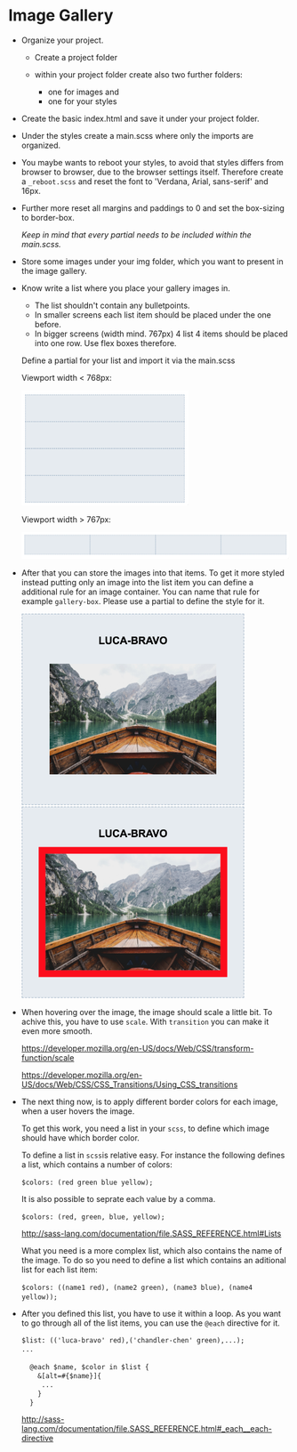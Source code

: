 # Image Gallery

- Organize your project.

  - Create a project folder
  - within your project folder create also two further folders:

    - one for images and
    - one for your styles

- Create the basic index.html and save it under your project folder.

- Under the styles create a main.scss where only the imports are organized.

- You maybe wants to reboot your styles, to avoid that styles differs from browser to browser, due to the browser settings itself. Therefore create a `_reboot.scss` and reset the font to 'Verdana, Arial, sans-serif' and 16px.

- Further more reset all margins and paddings to 0 and set the box-sizing to border-box.

  _Keep in mind that every partial needs to be included within the main.scss._

- Store some images under your img folder, which you want to present in the image gallery.

- Know write a list where you place your gallery images in.

  - The list shouldn't contain any bulletpoints.
  - In smaller screens each list item should be placed under the one before.
  - In bigger screens (width mind. 767px) 4 list 4 items should be placed into one row.
    Use flex boxes therefore.

  Define a partial for your list and import it via the main.scss

  Viewport width < 768px:

  <img src="gallery_small-screen.png" width="300" />

  Viewport width > 767px:

  <img src="gallery_big-screen.png" width="600" />


- After that you can store the images into that items. To get it more styled instead putting only an image into the list item you can define a additional rule for an image container. You can name that rule for example `gallery-box`. Please use a partial to define the style for it.

  <img src="gallery-box.png" width="400" />
  <img src="gallery-box-hover.png" width="400" />

- When hovering over the image, the image should scale a little bit. To achive this, you have to use `scale`. With `transition` you can make it even more smooth.

  https://developer.mozilla.org/en-US/docs/Web/CSS/transform-function/scale

  https://developer.mozilla.org/en-US/docs/Web/CSS/CSS_Transitions/Using_CSS_transitions

- The next thing now, is to apply different border colors for each image, when a user hovers the image.

  To get this work, you need a list in your `scss`, to define which image should have which border color.

  To define a list in `scss`is relative easy. For instance the following defines a list, which contains a number of colors:

  `$colors: (red green blue yellow);`

  It is also possible to seprate each value by a comma.

  `$colors: (red, green, blue, yellow);`

  http://sass-lang.com/documentation/file.SASS_REFERENCE.html#Lists

  What you need is a more complex list, which also contains the name of the image. To do so you need to define a list which contains an aditional list for each list item:

  `$colors: ((name1 red), (name2 green), (name3 blue), (name4 yellow));`

- After you defined this list, you have to use it within a loop.
  As you want to go through all of the list items, you can use the `@each` directive for it.

      $list: (('luca-bravo' red),('chandler-chen' green),...);
      ...

        @each $name, $color in $list {
          &[alt=#{$name}]{
           ...
          }
        }

  http://sass-lang.com/documentation/file.SASS_REFERENCE.html#_each__each-directive
